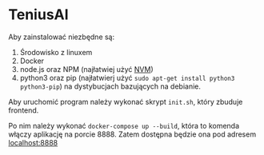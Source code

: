 # TeniusAI

Aby zainstalować niezbędne są:
1. Środowisko z linuxem
2. Docker
3. node.js oraz NPM (najłatwiej użyć [NVM](https://github.com/nvm-sh/nvm))
4. python3 oraz pip (najłatwierj użyć `sudo apt-get install python3 python3-pip`) na dystybucjach bazujących na debianie.

Aby uruchomić program należy wykonać skrypt `init.sh`, który zbuduje frontend.

Po nim należy wykonać `docker-compose up --build`, która to komenda włączy aplikację na porcie 8888. Zatem dostępna będzie ona pod adresem [localhost:8888](http://localhost:8888)